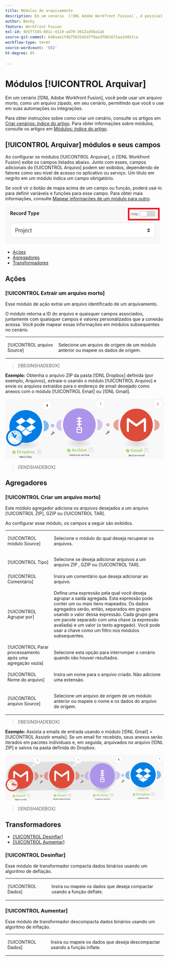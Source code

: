 ```yaml
---
title: Módulos de arquivamento
description: Em um cenário  [!DNL Adobe Workfront Fusion] , é possível conectar um arquivo, como um arquivo compactado, a vários aplicativos e serviços de terceiros. Por exemplo, você pode configurar um cenário que
author: Becky
feature: Workfront Fusion
exl-id: 4b5ff3d5-601c-4119-ad70-3612ad5ba1ab
source-git-commit: 640aae1f4b7563545d7f9aa3f801671aa3d45fca
workflow-type: tm+mt
source-wordcount: '552'
ht-degree: 0%

---
```


# Módulos [!UICONTROL Arquivar]

Em um cenário [!DNL Adobe Workfront Fusion], você pode usar um arquivo morto, como um arquivo zipado, em seu cenário, permitindo que você o use em suas automações ou integrações.

Para obter instruções sobre como criar um cenário, consulte os artigos em [Criar cenários: índice do artigo](/help/workfront-fusion/create-scenarios/create-scenarios-toc.md). Para obter informações sobre módulos, consulte os artigos em [Módulos: índice do artigo](/help/workfront-fusion/references/modules/modules-toc.md).

## [!UICONTROL Arquivar] módulos e seus campos

Ao configurar os módulos [!UICONTROL Arquivar], o [!DNL Workfront Fusion] exibe os campos listados abaixo. Junto com esses, campos adicionais do [!UICONTROL Arquivo] podem ser exibidos, dependendo de fatores como seu nível de acesso no aplicativo ou serviço. Um título em negrito em um módulo indica um campo obrigatório.

Se você vir o botão de mapa acima de um campo ou função, poderá usá-lo para definir variáveis e funções para esse campo. Para obter mais informações, consulte [Mapear informações de um módulo para outro](/help/workfront-fusion/create-scenarios/map-data/map-data-from-one-to-another.md).

![Alternância de mapa](/help/workfront-fusion/references/apps-and-modules/assets/map-toggle-350x74.png)

* [Ações](#actions)
* [Agregadores](#aggregators)
* [Transformadores](#transformers)

## Ações

### [!UICONTROL Extrair um arquivo morto]

Esse módulo de ação extrai um arquivo identificado de um arquivamento.

O módulo retorna a ID do arquivo e quaisquer campos associados, juntamente com quaisquer campos e valores personalizados que a conexão acessa. Você pode mapear essas informações em módulos subsequentes no cenário.

<table style="table-layout:auto">
 <col> 
 <col> 
 <tbody> 
  <tr> 
   <td>[!UICONTROL arquivo Source]</td> 
   <td> <p>  <p>Selecione um arquivo de origem de um módulo anterior ou mapeie os dados de origem.</p></p>  </td> 
  </tr> 
 </tbody> 
</table>

>[!BEGINSHADEBOX]

**Exemplo:** Obtenha o arquivo ZIP da pasta [!DNL Dropbox] definida (por exemplo, Arquivos), extraia-o usando o módulo [!UICONTROL Arquivo] e envie os arquivos extraídos para o endereço de email desejado como anexos com o módulo [!UICONTROL Email] ou [!DNL Gmail].

![Exemplo de Dropbox](/help/workfront-fusion/references/apps-and-modules/assets/example-dropbox-350x134.png)

>[!ENDSHADEBOX]

## Agregadores

### [!UICONTROL Criar um arquivo morto]

Este módulo agregador adiciona os arquivos desejados a um arquivo [!UICONTROL ZIP], GZIP ou [!UICONTROL TAR].

Ao configurar esse módulo, os campos a seguir são exibidos.

<table style="table-layout:auto"> 
 <col> 
 <col> 
 <tbody> 
  <tr> 
   <td>[!UICONTROL módulo Source]</td> 
   <td> <p> Selecione o módulo do qual deseja recuperar os arquivos.</p> </td> 
  </tr> 
  <tr> 
   <td>[!UICONTROL Tipo] </td> 
   <td> <p>Selecione se deseja adicionar arquivos a um arquivo ZIP , GZIP ou [!UICONTROL TAR].</p> </td> 
  </tr> 
  <tr> 
   <td>[!UICONTROL Comentário]</td> 
   <td>Insira um comentário que deseja adicionar ao arquivo.</td> 
  </tr> 
  <tr> 
   <td>[!UICONTROL Agrupar por]</td> 
   <td> <p>Defina uma expressão pela qual você deseja agrupar a saída agregada. Esta expressão pode conter um ou mais itens mapeados. Os dados agregados serão, então, separados em grupos usando o valor dessa expressão. Cada grupo gera um pacote separado com uma chave (a expressão avaliada) e um valor (o texto agregado). Você pode usar a chave como um filtro nos módulos subsequentes.</p> </td> 
  </tr> 
  <tr> 
   <td>[!UICONTROL Parar processamento após uma agregação vazia]</td> 
   <td>Selecione esta opção para interromper o cenário quando não houver resultados.</td> 
  </tr> 
  <tr> 
   <td>[!UICONTROL Nome do arquivo]</td> 
   <td> <p> Insira um nome para o arquivo criado. Não adicione uma extensão.</p> </td> 
  </tr> 
  <tr> 
   <td>[!UICONTROL arquivo Source]</td> 
   <td> <p>Selecione um arquivo de origem de um módulo anterior ou mapeie o nome e os dados do arquivo de origem.</p> </td> 
  </tr> 
 </tbody> 
</table>

>[!BEGINSHADEBOX]

**Exemplo:** Assista a emails de entrada usando o módulo [!DNL Gmail] >[!UICONTROL Assistir emails]. Se um email for recebido, seus anexos serão iterados em pacotes individuais e, em seguida, arquivados no arquivo [!DNL ZIP] e salvos na pasta definida do Dropbox.

![Exemplo Do Gmail](/help/workfront-fusion/references/apps-and-modules/assets/example-gmail-350x102.png)

>[!ENDSHADEBOX]

## Transformadores

* [[!UICONTROL Desinflar]](#deflate)
* [[!UICONTROL Aumentar]](#inflate)

### [!UICONTROL Desinflar]

Esse módulo de transformador compacta dados binários usando um algoritmo de deflação.

<table style="table-layout:auto">
 <col> 
 <col> 
 <tbody> 
  <tr> 
   <td>[!UICONTROL Dados] </td> 
   <td> <p>Insira ou mapeie os dados que deseja compactar usando a função deflate.</p> </td> 
  </tr> 
 </tbody> 
</table>

### [!UICONTROL Aumentar]

Esse módulo de transformador descompacta dados binários usando um algoritmo de inflação.

<table style="table-layout:auto">
 <col> 
 <col> 
 <tbody> 
  <tr> 
   <td>[!UICONTROL Dados] </td> 
   <td> <p>Insira ou mapeie os dados que deseja descompactar usando a função inflate.</p> </td> 
  </tr> 
 </tbody> 
</table>
